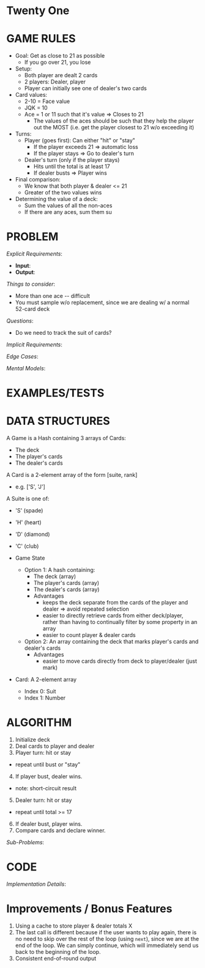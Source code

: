 # Twenty One

# GAME RULES

- Goal: Get as close to 21 as possible
  - If you go over 21, you lose
- Setup:
  - Both player are dealt 2 cards
  - 2 players: Dealer, player
  - Player can initially see one of dealer's two cards
- Card values:
  - 2-10 = Face value
  - JQK = 10
  - Ace = 1 or 11 such that it's value => Closes to 21
    - The values of the aces should be such that they help the player out the MOST (i.e. get the player closest to 21 w/o exceeding it)
- Turns:
  - Player (goes first): Can either "hit" or "stay"
    - If the player exceeds 21 => automatic loss
    - If the player stays => Go to dealer's turn
  - Dealer's turn (only if the player stays)
    - Hits until the total is at least 17
    - If dealer busts => Player wins
- Final comparison:
  - We know that both player & dealer <= 21
  - Greater of the two values wins
- Determining the value of a deck:
  - Sum the values of all the non-aces
  - If there are any aces, sum them su

# PROBLEM

*Explicit Requirements*:
- **Input**: 
- **Output**:

*Things to consider*:
- More than one ace -- difficult
- You must sample w/o replacement, since we are dealing w/ a normal 52-card deck

*Questions*:
- Do we need to track the suit of cards?

*Implicit Requirements*:


*Edge Cases*:



*Mental Models*:


# EXAMPLES/TESTS



# DATA STRUCTURES

A Game is a Hash containing 3 arrays of Cards:
- The deck
- The player's cards
- The dealer's cards

A Card is a 2-element array of the form [suite, rank]
- e.g. ['S', 'J']

A Suite is one of:
- 'S' (spade)
- 'H' (heart)
- 'D' (diamond)
- 'C' (club)

- Game State
  - Option 1: A hash containing:
    - The deck (array)
    - The player's cards (array)
    - The dealer's cards (array)
    - Advantages
      - keeps the deck separate from the cards of the player and dealer => avoid repeated selection
      - easier to directly retrieve cards from either deck/player, rather than having to continually filter by some property in an array
      - easier to count player & dealer cards
  - Option 2: An array containing the deck that marks player's cards and dealer's cards
    - Advantages
      - easier to move cards directly from deck to player/dealer (just mark)
- Card: A 2-element array
  - Index 0: Suit
  - Index 1: Number

# ALGORITHM

1. Initialize deck
2. Deal cards to player and dealer
3. Player turn: hit or stay
  - repeat until bust or "stay"
4. If player bust, dealer wins.
  - note: short-circuit result
5. Dealer turn: hit or stay
  - repeat until total >= 17
6. If dealer bust, player wins.
7. Compare cards and declare winner.

*Sub-Problems*:




# CODE

*Implementation Details*:

# Improvements / Bonus Features

1. Using a cache to store player & dealer totals X
2. The last call is different because if the user wants to play again, there is no need to skip over the rest of the loop (using `next`), since we are at the end of the loop. We can simply continue, which will immediately send us back to the beginning of the loop.
3. Consistent end-of-round output